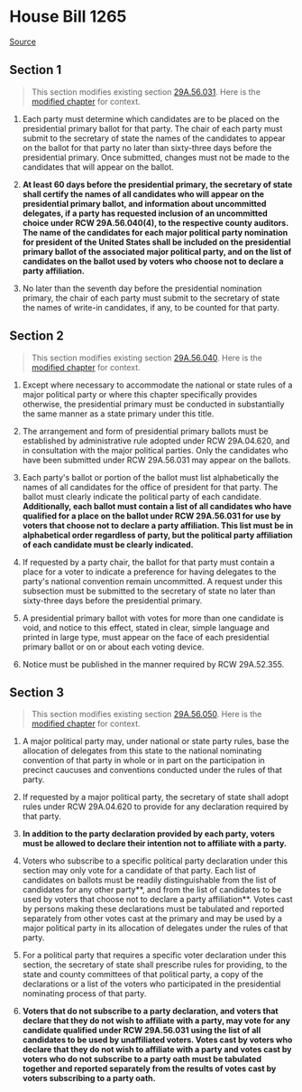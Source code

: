 # House Bill 1265

[Source](http://lawfilesext.leg.wa.gov/biennium/2021-22/Pdf/Bills/House%20Bills/1265.pdf)
## Section 1
> This section modifies existing section [29A.56.031](/rcw/29A_elections/29A.56_special_circumstances_elections.md). Here is the [modified chapter](rcw/29A_elections/29A.56_special_circumstances_elections.md) for context.

1. Each party must determine which candidates are to be placed on the presidential primary ballot for that party. The chair of each party must submit to the secretary of state the names of the candidates to appear on the ballot for that party no later than sixty-three days before the presidential primary. Once submitted, changes must not be made to the candidates that will appear on the ballot.

2. **At least 60 days before the presidential primary, the secretary of state shall certify the names of all candidates who will appear on the presidential primary ballot, and information about uncommitted delegates, if a party has requested inclusion of an uncommitted choice under RCW 29A.56.040(4), to the respective county auditors. The name of the candidates for each major political party nomination for president of the United States shall be included on the presidential primary ballot of the associated major political party, and on the list of candidates on the ballot used by voters who choose not to declare a party affiliation.**

3. No later than the seventh day before the presidential nomination primary, the chair of each party must submit to the secretary of state the names of write-in candidates, if any, to be counted for that party.


## Section 2
> This section modifies existing section [29A.56.040](/rcw/29A_elections/29A.56_special_circumstances_elections.md). Here is the [modified chapter](rcw/29A_elections/29A.56_special_circumstances_elections.md) for context.

1. Except where necessary to accommodate the national or state rules of a major political party or where this chapter specifically provides otherwise, the presidential primary must be conducted in substantially the same manner as a state primary under this title.

2. The arrangement and form of presidential primary ballots must be established by administrative rule adopted under RCW 29A.04.620, and in consultation with the major political parties. Only the candidates who have been submitted under RCW 29A.56.031 may appear on the ballots.

3. Each party's ballot or portion of the ballot must list alphabetically the names of all candidates for the office of president for that party. The ballot must clearly indicate the political party of each candidate. **Additionally, each ballot must contain a list of all candidates who have qualified for a place on the ballot under RCW 29A.56.031 for use by voters that choose not to declare a party affiliation. This list must be in alphabetical order regardless of party, but the political party affiliation of each candidate must be clearly indicated.**

4. If requested by a party chair, the ballot for that party must contain a place for a voter to indicate a preference for having delegates to the party's national convention remain uncommitted. A request under this subsection must be submitted to the secretary of state no later than sixty-three days before the presidential primary.

5. A presidential primary ballot with votes for more than one candidate is void, and notice to this effect, stated in clear, simple language and printed in large type, must appear on the face of each presidential primary ballot or on or about each voting device.

6. Notice must be published in the manner required by RCW 29A.52.355.


## Section 3
> This section modifies existing section [29A.56.050](/rcw/29A_elections/29A.56_special_circumstances_elections.md). Here is the [modified chapter](rcw/29A_elections/29A.56_special_circumstances_elections.md) for context.

1. A major political party may, under national or state party rules, base the allocation of delegates from this state to the national nominating convention of that party in whole or in part on the participation in precinct caucuses and conventions conducted under the rules of that party.

2. If requested by a major political party, the secretary of state shall adopt rules under RCW 29A.04.620 to provide for any declaration required by that party.

3. **In addition to the party declaration provided by each party, voters must be allowed to declare their intention not to affiliate with a party.**

4. Voters who subscribe to a specific political party declaration under this section may only vote for a candidate of that party. Each list of candidates on ballots must be readily distinguishable from the list of candidates for any other party**, and from the list of candidates to be used by voters that choose not to declare a party affiliation**. Votes cast by persons making these declarations must be tabulated and reported separately from other votes cast at the primary and may be used by a major political party in its allocation of delegates under the rules of that party.

5. For a political party that requires a specific voter declaration under this section, the secretary of state shall prescribe rules for providing, to the state and county committees of that political party, a copy of the declarations or a list of the voters who participated in the presidential nominating process of that party.

6. **Voters that do not subscribe to a party declaration, and voters that declare that they do not wish to affiliate with a party, may vote for any candidate qualified under RCW 29A.56.031 using the list of all candidates to be used by unaffiliated voters. Votes cast by voters who declare that they do not wish to affiliate with a party and votes cast by voters who do not subscribe to a party oath must be tabulated together and reported separately from the results of votes cast by voters subscribing to a party oath.**

